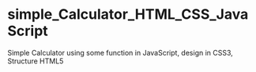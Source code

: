 # simple_Calculator_HTML_CSS_JavaScript
Simple Calculator using some function in JavaScript, design in CSS3, Structure HTML5 
